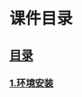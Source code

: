 # 课件目录

## [目录](https://github.com/jhq0113/yafr/blob/master/docs/index.md)
### [1.环境安装](https://github.com/jhq0113/yafr/blob/master/docs/1.环境安装.md)